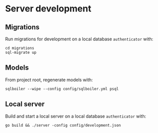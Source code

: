 # Server development

## Migrations

Run migrations for development on a local database `authenticator` with:

````
cd migrations
sql-migrate up
````

## Models

From project root, regenerate models with:

````
sqlboiler --wipe --config config/sqlboiler.yml psql
````

## Local server

Build and start a local server on a local database `authenticator` with:

````
go build && ./server -config config/development.json
````

